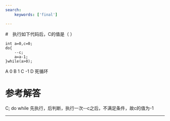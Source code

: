 ```yaml
---
search:
    keywords: ['final']

---
```


#　执行如下代码后，C的值是（ ）

```
int a=0,c=0;
do{
    --c; 
    a=a-1;
}while(a>0);
```
A 0      B 1      C -1      D 死循环

# 参考解答

C;
do while 先执行，后判断，执行一次--c之后，不满足条件，故c的值为-1

---
